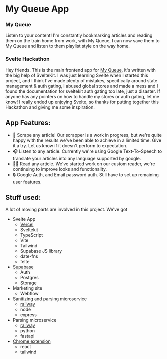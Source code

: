 # My Queue App





### My Queue
Listen to your content!  I'm constantly bookmarking articles and reading them on the train home from work, with My Queue, I can now save them to My Queue and listen to them playlist style on the way home.

### Svelte Hackathon
Hey friends.  This is the main frontend app for [My Queue](https://www.myqueue.so/), it's written with the big help of SvelteKit.  I was just learning Svelte when I started this project, and I think I've made plenty of mistakes, specifically around state management & auth gating, I abused global stores and made a mess and I found the documentation for sveltekit auth gating too late, just a disaster.  If anyone has any pointers on how to handle my stores or auth gating, let me know!  I really ended up enjoying Svelte, so thanks for putting together this Hackathon and giving me some inspiration.

## App Features:
   - 📰 Scrape any article!  Our scrapper is a work in progress, but we're quite happy with the results we've been able to achieve in a limited time.  Give it a try.  Let us know if it doesn't perform to expectation.
   - 🎧 Listen to any article.  Currently we're using Google Text-To-Speech to translate your articles into any language supported by google.
   - 🐱‍👓 Read any article.  We've started work on our custom reader, we're continuing to improve looks and functionality.
   - 🔒 Google Auth, and Email password auth.  Still have to set up remaining user features.
   
 
 

## Stuff used:
A lot of moving parts are involved in this project.  We've got
 - Svelte App
    - [Vercel](https://vercel.com/)
    - Sveltekit
    - TypeScript
    - Vite
    - Tailwind
    - Supabase JS library
    - date-fns
    - felte
  - [Supabase](https://supabase.com/)
    - Auth
    - Postgres
    - Storage
  - Marketing site
    - Webflow
  - Sanitizing and parsing microservice
    - [railway](https://railway.app/)
    - node 
    - express
  - Parsing microservice
    - [railway](https://railway.app/)
    - python
    - fastapi
  - [Chrome extension](https://chrome.google.com/webstore/detail/my-queue/jdhlmgdcnfbbdgaaddojenfeoaphgnlb)
    - react
    - tailwind
